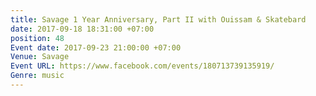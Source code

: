 ```yaml
---
title: Savage 1 Year Anniversary, Part II with Ouissam & Skatebard
date: 2017-09-18 18:31:00 +07:00
position: 48
Event date: 2017-09-23 21:00:00 +07:00
Venue: Savage
Event URL: https://www.facebook.com/events/180713739135919/
Genre: music
---
```


